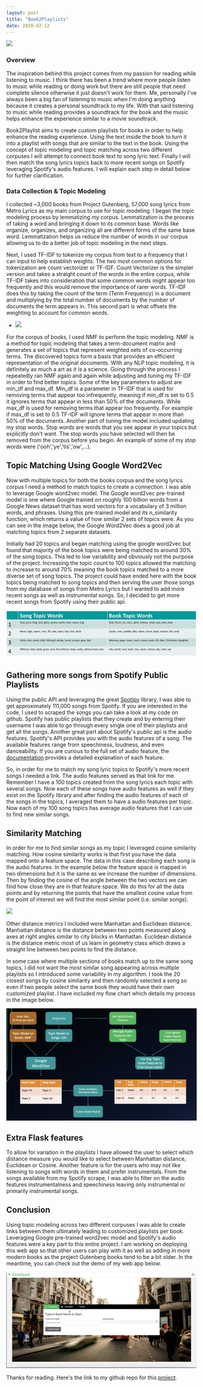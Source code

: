 ```yaml
---
layout: post
title: "Book2Playlists"
date: 2020-02-12
---
```

![](https://www.sfcv.org/sites/default/files/styles/reduced_size/public/u43270/books_on_music_header.jpg?itok=A-yAy4jl)


### Overview

The inspiration behind this project comes from my passion for reading while listening to music. I think there has been a trend where more people listen to music while reading or doing work but there are still people that need complete silence otherwise it just doesn't work for them. Me, personally I've always been a big fan of listening to music when I'm doing anything because it creates a personal soundtrack to my life. With that said listening to music while reading provides a soundtrack for the book and the music helps enhance the experience similar to a movie soundtrack.

Book2Playlist aims to create custom playlists for books in order to help enhance the reading experience. Using the text inside the book to turn it into a playlist with songs that are similar to the text in the book. Using the concept of topic modeling and topic matching across two different corpuses I will attempt to connect book text to song lyric text. Finally I will then match the song lyrics topics back to more recent songs on Spotify leveraging Spotify's audio features. I will explain each step in detail below for further clarification.

### Data Collection & Topic Modeling

I collected ~3,000 books from Project Gutenberg, 57,000 song lyrics from Metro Lyrics as my main corpus to use for topic modeling. I began the topic modeling process by lemmatizing my corpus. Lemmatization is the process of taking a word and bringing it down to its common base. Words like organize, organizes, and organizing all are different forms of the same base word. Lemmatization helps us reduce the number of words in our corpus allowing us to do a better job of topic modeling in the next steps.

Next, I used TF-IDF to tokenize my corpus from text to a frequency that I can input to help establish weights. The two most common options for tokenization are count vectorizer or TF-IDF. Count Vectorizer is the simpler version and takes a straight count of the words in the entire corpus, while TF-IDF takes into consideration that some common words might appear too frequently and this would remove the importance of rarer words. TF-IDF does this by taking the count of the term (Term Frequency) in a document and multiplying by the total number of documents by the number of documents the term appears in. This second part is what offsets the weighting to account for common words.

- ![](https://cdn-images-1.medium.com/max/1600/1*8XpbsR4HdAHBXy5MgpIyug.png)

For the corpus of books, I used NMF to perform the topic modeling. NMF is a method for topic modeling that takes a term-document matrix and generates a set of topics that represent weighted sets of co-occurring terms. The discovered topics form a basis that provides an efficient representation of the original documents. With any NLP topic modeling, it is definitely as much a art as it is a science. Going through the process I repeatedly ran NMF again and again while adjusting and tuning my TF-IDF in order to find better topics. Some of the key parameters to adjust are min_df and max_df. Min_df is a parameter in TF-IDF that is used for removing terms that appear too infrequently, meaning if min_df is set to 0.5 it ignores terms that appear in less than 50% of the documents. While max_df is used for removing terms that appear too frequently. For example if max_df is set to 0.5 TF-IDF will ignore terms that appear in more than 50% of the documents. Another part of tuning the model included updating my stop words. Stop words are words that you see appear in your topics but explicitly don't want. The stop words you have selected will then be removed from the corpus before you begin. An example of some of my stop words were ('ooh','ye','tis','ow',...).

## Topic Matching Using Google Word2Vec

Now with multiple topics for both the books corpus and the song lyrics corpus I need a method to match topics to create a connection. I was able to leverage Google word2vec model. The Google word2vec pre-trained model is one where Google trained on roughly 100 billion words from a Google News dataset that has word vectors for a vocabulary of 3 million words, and phrases. Using this pre-trained model and its n_similarity function, which returns a value of how similar 2 sets of topics were. As you can see in the image below, the Google Word2Vec does a good job at matching topics from 2 separate datasets.

Initially had 20 topics and began matching using the google word2vec but found that majority of the book topics were being matched to around 30% of the song topics. This led to low variability and obviously not the purpose of the project. Increasing the topic count to 100 topics allowed the matching to increase to around 70% meaning the book topics matched to a more diverse set of song topics. The project could have ended here with the book topics being matched to song topics and then serving the user those songs from my database of songs from Metro Lyrics but I wanted to add more recent songs as well as instrumental songs. So, I decided to get more recent songs from Spotify using their public api.

![Topic Matching](/img/Topic_match.png)

## Gathering more songs from Spotify Public Playlists

Using the public API and leveraging the great [Spotipy](https://github.com/plamere/spotipy) library, I was able to get approximately 111,000 songs from Spotify. If you are interested in the code, I used to scraped the songs you can take a look at my code on github. Spotify has public playlists that they create and by entering their username I was able to go through every single one of their playlists and get all the songs. Another great part about Spotify's public api is the audio features. Spotify's API provides you with the audio features of a song. The available features range from speechiness, loudness, and even danceability. If you are curious to the full set of audio feature, the [documentation](https://developer.spotify.com/documentation/web-api/reference/tracks/get-audio-features/) provides a detailed explanation of each feature.

So, in order for me to match my song lyric topics to Spotify's more recent songs I needed a link. The audio features served as that link for me. Remember I have a 100 topics created from the song lyrics each topic with several songs. Now each of these songs have audio features as well if they exist on the Spotify library and after finding the audio features of each of the songs in the topics, I averaged them to have a audio features per topic. Now each of my 100 song topics has average audio features that I can use to find new similar songs.

## Similarity Matching

In order for me to find similar songs as my topic I leveraged cosine similarity matching. How cosine similarity works is that first you have the data mapped onto a feature space. The data in this case describing each song is the audio features. In the example below the feature space is mapped in two dimensions but it is the same as we increase the number of dimensions. Then by finding the cosine of the angle between the two vectors we can find how close they are in that feature space. We do this for all the data points and by returning the points that have the smallest cosine value from the point of interest we will find the most similar point (i.e. similar songs).

![](https://i.stack.imgur.com/QlFJt.png)

Other distance metrics I included were Manhattan and Euclidean distance. Manhattan distance is the distance between two points measured along axes at right angles similar to city blocks in Manhattan. Euclidean distance is the distance metric most of us learn in geometry class which draws a straight line between two points to find the distance.

In some case where multiple sections of books match up to the same song topics, I did not want the most similar song appearing across multiple playlists so I introduced some variability in my algorithm. I took the 20 closest songs by cosine similarity and then randomly selected a song so even if two people select the same book they would have their own customized playlist. I have included my flow chart which details my process in the image below.

![Flow Chart](/img/Book2playlist_flow.png)

## Extra Flask features
To allow for variation in the playlists I have allowed the user to select which distance measure you would like to select between Manhattan distance, Euclidean or Cosine. Another feature is for the users who may not like listening to songs with words in them and prefer instrumentals. From the songs available from my Spotify scrape, I was able to filter on the audio features instrumentalness and speechiness leaving only instrumental or primarily instrumental songs.

## Conclusion

Using topic modeling across two different corpuses I was able to create links between them ultimately leading to customized playlists per book. Leveraging Google pre-trained word2vec model and Spotify's audio features were a key part to this entire project. I am working on deploying this web app so that other users can play with it as well as adding in more modern books as the project Gutenberg books tend to be a bit older. In the meantime, you can check out the demo of my web app below.

[![DEMO](/img/book2playlist_coverpic.png)](http://www.youtube.com/watch?v=xIzSUM5POFE)

Thanks for reading. Here's the link to my github repo for this [project](https://github.com/temunix2/Book2Playlist).
